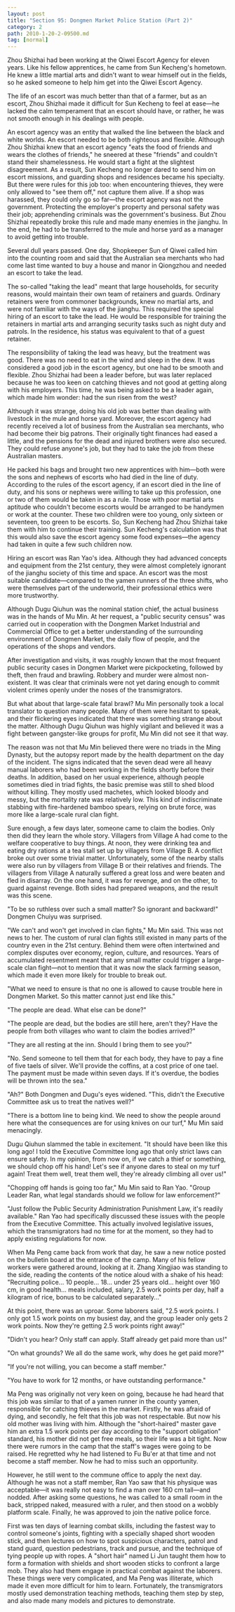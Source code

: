 ```yaml
---
layout: post
title: "Section 95: Dongmen Market Police Station (Part 2)"
category: 2
path: 2010-1-20-2-09500.md
tag: [normal]
---
```


Zhou Shizhai had been working at the Qiwei Escort Agency for eleven years. Like his fellow apprentices, he came from Sun Kecheng's hometown. He knew a little martial arts and didn't want to wear himself out in the fields, so he asked someone to help him get into the Qiwei Escort Agency.

The life of an escort was much better than that of a farmer, but as an escort, Zhou Shizhai made it difficult for Sun Kecheng to feel at ease—he lacked the calm temperament that an escort should have, or rather, he was not smooth enough in his dealings with people.

An escort agency was an entity that walked the line between the black and white worlds. An escort needed to be both righteous and flexible. Although Zhou Shizhai knew that an escort agency "eats the food of friends and wears the clothes of friends," he sneered at these "friends" and couldn't stand their shamelessness. He would start a fight at the slightest disagreement. As a result, Sun Kecheng no longer dared to send him on escort missions, and guarding shops and residences became his specialty. But there were rules for this job too: when encountering thieves, they were only allowed to "see them off," not capture them alive. If a shop was harassed, they could only go so far—the escort agency was not the government. Protecting the employer's property and personal safety was their job; apprehending criminals was the government's business. But Zhou Shizhai repeatedly broke this rule and made many enemies in the jianghu. In the end, he had to be transferred to the mule and horse yard as a manager to avoid getting into trouble.

Several dull years passed. One day, Shopkeeper Sun of Qiwei called him into the counting room and said that the Australian sea merchants who had come last time wanted to buy a house and manor in Qiongzhou and needed an escort to take the lead.

The so-called "taking the lead" meant that large households, for security reasons, would maintain their own team of retainers and guards. Ordinary retainers were from commoner backgrounds, knew no martial arts, and were not familiar with the ways of the jianghu. This required the special hiring of an escort to take the lead. He would be responsible for training the retainers in martial arts and arranging security tasks such as night duty and patrols. In the residence, his status was equivalent to that of a guest retainer.

The responsibility of taking the lead was heavy, but the treatment was good. There was no need to eat in the wind and sleep in the dew. It was considered a good job in the escort agency, but one had to be smooth and flexible. Zhou Shizhai had been a leader before, but was later replaced because he was too keen on catching thieves and not good at getting along with his employers. This time, he was being asked to be a leader again, which made him wonder: had the sun risen from the west?

Although it was strange, doing his old job was better than dealing with livestock in the mule and horse yard. Moreover, the escort agency had recently received a lot of business from the Australian sea merchants, who had become their big patrons. Their originally tight finances had eased a little, and the pensions for the dead and injured brothers were also secured. They could refuse anyone's job, but they had to take the job from these Australian masters.

He packed his bags and brought two new apprentices with him—both were the sons and nephews of escorts who had died in the line of duty. According to the rules of the escort agency, if an escort died in the line of duty, and his sons or nephews were willing to take up this profession, one or two of them would be taken in as a rule. Those with poor martial arts aptitude who couldn't become escorts would be arranged to be handymen or work at the counter. These two children were too young, only sixteen or seventeen, too green to be escorts. So, Sun Kecheng had Zhou Shizhai take them with him to continue their training. Sun Kecheng's calculation was that this would also save the escort agency some food expenses—the agency had taken in quite a few such children now.

Hiring an escort was Ran Yao's idea. Although they had advanced concepts and equipment from the 21st century, they were almost completely ignorant of the jianghu society of this time and space. An escort was the most suitable candidate—compared to the yamen runners of the three shifts, who were themselves part of the underworld, their professional ethics were more trustworthy.

Although Dugu Qiuhun was the nominal station chief, the actual business was in the hands of Mu Min. At her request, a "public security census" was carried out in cooperation with the Dongmen Market Industrial and Commercial Office to get a better understanding of the surrounding environment of Dongmen Market, the daily flow of people, and the operations of the shops and vendors.

After investigation and visits, it was roughly known that the most frequent public security cases in Dongmen Market were pickpocketing, followed by theft, then fraud and brawling. Robbery and murder were almost non-existent. It was clear that criminals were not yet daring enough to commit violent crimes openly under the noses of the transmigrators.

But what about that large-scale fatal brawl? Mu Min personally took a local translator to question many people. Many of them were hesitant to speak, and their flickering eyes indicated that there was something strange about the matter. Although Dugu Qiuhun was highly vigilant and believed it was a fight between gangster-like groups for profit, Mu Min did not see it that way.

The reason was not that Mu Min believed there were no triads in the Ming Dynasty, but the autopsy report made by the health department on the day of the incident. The signs indicated that the seven dead were all heavy manual laborers who had been working in the fields shortly before their deaths. In addition, based on her usual experience, although people sometimes died in triad fights, the basic premise was still to shed blood without killing. They mostly used machetes, which looked bloody and messy, but the mortality rate was relatively low. This kind of indiscriminate stabbing with fire-hardened bamboo spears, relying on brute force, was more like a large-scale rural clan fight.

Sure enough, a few days later, someone came to claim the bodies. Only then did they learn the whole story. Villagers from Village A had come to the welfare cooperative to buy things. At noon, they were drinking tea and eating dry rations at a tea stall set up by villagers from Village B. A conflict broke out over some trivial matter. Unfortunately, some of the nearby stalls were also run by villagers from Village B or their relatives and friends. The villagers from Village A naturally suffered a great loss and were beaten and fled in disarray. On the one hand, it was for revenge, and on the other, to guard against revenge. Both sides had prepared weapons, and the result was this scene.

"To be so ruthless over such a small matter? So ignorant and backward!" Dongmen Chuiyu was surprised.

"We can't and won't get involved in clan fights," Mu Min said. This was not news to her. The custom of rural clan fights still existed in many parts of the country even in the 21st century. Behind them were often intertwined and complex disputes over economy, region, culture, and resources. Years of accumulated resentment meant that any small matter could trigger a large-scale clan fight—not to mention that it was now the slack farming season, which made it even more likely for trouble to break out.

"What we need to ensure is that no one is allowed to cause trouble here in Dongmen Market. So this matter cannot just end like this."

"The people are dead. What else can be done?"

"The people are dead, but the bodies are still here, aren't they? Have the people from both villages who want to claim the bodies arrived?"

"They are all resting at the inn. Should I bring them to see you?"

"No. Send someone to tell them that for each body, they have to pay a fine of five taels of silver. We'll provide the coffins, at a cost price of one tael. The payment must be made within seven days. If it's overdue, the bodies will be thrown into the sea."

"Ah?" Both Dongmen and Dugu's eyes widened. "This, didn't the Executive Committee ask us to treat the natives well?"

"There is a bottom line to being kind. We need to show the people around here what the consequences are for using knives on our turf," Mu Min said menacingly.

Dugu Qiuhun slammed the table in excitement. "It should have been like this long ago! I told the Executive Committee long ago that only strict laws can ensure safety. In my opinion, from now on, if we catch a thief or something, we should chop off his hand! Let's see if anyone dares to steal on my turf again! Treat them well, treat them well, they're already climbing all over us!"

"Chopping off hands is going too far," Mu Min said to Ran Yao. "Group Leader Ran, what legal standards should we follow for law enforcement?"

"Just follow the Public Security Administration Punishment Law, it's readily available." Ran Yao had specifically discussed these issues with the people from the Executive Committee. This actually involved legislative issues, which the transmigrators had no time for at the moment, so they had to apply existing regulations for now.

When Ma Peng came back from work that day, he saw a new notice posted on the bulletin board at the entrance of the camp. Many of his fellow workers were gathered around, looking at it. Zhang Xingjiao was standing to the side, reading the contents of the notice aloud with a shake of his head: "Recruiting police... 10 people... 18... under 25 years old... height over 160 cm, in good health... meals included, salary, 2.5 work points per day, half a kilogram of rice, bonus to be calculated separately..."

At this point, there was an uproar. Some laborers said, "2.5 work points. I only got 1.5 work points on my busiest day, and the group leader only gets 2 work points. Now they're getting 2.5 work points right away!"

"Didn't you hear? Only staff can apply. Staff already get paid more than us!"

"On what grounds? We all do the same work, why does he get paid more?"

"If you're not willing, you can become a staff member."

"You have to work for 12 months, or have outstanding performance."

Ma Peng was originally not very keen on going, because he had heard that this job was similar to that of a yamen runner in the county yamen, responsible for catching thieves in the market. Firstly, he was afraid of dying, and secondly, he felt that this job was not respectable. But now his old mother was living with him. Although the "short-haired" master gave him an extra 1.5 work points per day according to the "support obligation" standard, his mother did not get free meals, so their life was a bit tight. Now there were rumors in the camp that the staff's wages were going to be raised. He regretted why he had listened to Fu Bu'er at that time and not become a staff member. Now he had to miss such an opportunity.

However, he still went to the commune office to apply the next day. Although he was not a staff member, Ran Yao saw that his physique was acceptable—it was really not easy to find a man over 160 cm tall—and nodded. After asking some questions, he was called to a small room in the back, stripped naked, measured with a ruler, and then stood on a wobbly platform scale. Finally, he was approved to join the native police force.

First was ten days of learning combat skills, including the fastest way to control someone's joints, fighting with a specially shaped short wooden stick, and then lectures on how to spot suspicious characters, patrol and stand guard, question pedestrians, track and pursue, and the technique of tying people up with ropes. A "short hair" named Li Jun taught them how to form a formation with shields and short wooden sticks to confront a large mob. They also had them engage in practical combat against the laborers. These things were very complicated, and Ma Peng was illiterate, which made it even more difficult for him to learn. Fortunately, the transmigrators mostly used demonstration teaching methods, teaching them step by step, and also made many models and pictures to demonstrate.